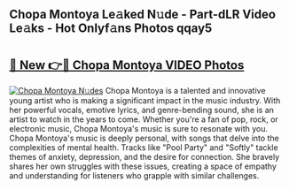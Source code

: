 ## Chopa Montoya Le𝚊ked N𝚞de - Part-dLR Video Le𝚊ks - Hot Onlyf𝚊ns Photos qqay5

# <h2><a href="http://ac54857.deff.icu/?id=Chopa+Montoya">🔗 New 👉🔴 Chopa Montoya VIDEO Photos</a></h2>

[![Chopa Montoya N𝚞des](https://i.imgur.com/rIISA9y.gif)](http://ac54857.deff.icu/?id=Chopa+Montoya)
Chopa Montoya is a talented and innovative young artist who is making a significant impact in the music industry. With her powerful vocals, emotive lyrics, and genre-bending sound, she is an artist to watch in the years to come. Whether you're a fan of pop, rock, or electronic music, Chopa Montoya's music is sure to resonate with you. Chopa Montoya's music is deeply personal, with songs that delve into the complexities of mental health. Tracks like "Pool Party" and "Softly" tackle themes of anxiety, depression, and the desire for connection. She bravely shares her own struggles with these issues, creating a space of empathy and understanding for listeners who grapple with similar challenges.

